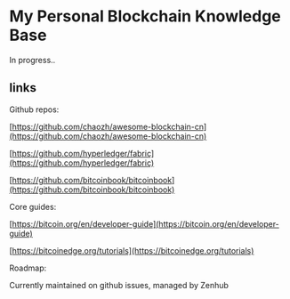 # My Personal Blockchain Knowledge Base

In progress..

## links

Github repos:

[https://github.com/chaozh/awesome-blockchain-cn](https://github.com/chaozh/awesome-blockchain-cn)

[https://github.com/hyperledger/fabric](https://github.com/hyperledger/fabric)

[https://github.com/bitcoinbook/bitcoinbook](https://github.com/bitcoinbook/bitcoinbook)


Core guides:

[https://bitcoin.org/en/developer-guide](https://bitcoin.org/en/developer-guide)

[https://bitcoinedge.org/tutorials](https://bitcoinedge.org/tutorials)

Roadmap:

Currently maintained on github issues, managed by Zenhub